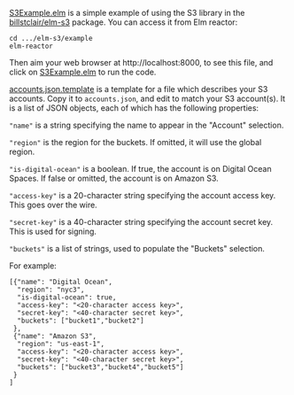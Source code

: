 [S3Example.elm](S3Example.elm) is a simple example of using the S3 library in the [billstclair/elm-s3](http://package.elm-lang.org/packages/billstclair/elm-s3/latest) package. You can access it from Elm reactor:

    cd .../elm-s3/example
    elm-reactor
    
Then aim your web browser at http://localhost:8000, to see this file, and click on [S3Example.elm](S3Example.elm) to run the code.

[accounts.json.template](accounts.json.template) is a template for a file which describes your S3 accounts. Copy it to `accounts.json`, and edit to match your S3 account(s). It is a list of JSON objects, each of which has the following properties:

`"name"` is a string specifying the name to appear in the "Account" selection.

`"region"` is the region for the buckets. If omitted, it will use the global region.

`"is-digital-ocean"` is a boolean. If true, the account is on Digital Ocean Spaces. If false or omitted, the account is on Amazon S3.

`"access-key"` is a 20-character string specifying the account access key. This goes over the wire.

`"secret-key"` is a 40-character string specifying the account secret key. This is used for signing.

`"buckets"` is a list of strings, used to populate the "Buckets" selection.

For example:

    [{"name": "Digital Ocean",
      "region": "nyc3",
      "is-digital-ocean": true,
      "access-key": "<20-character access key>",
      "secret-key": "<40-character secret key>",
      "buckets": ["bucket1","bucket2"]
     },
     {"name": "Amazon S3",
      "region": "us-east-1",
      "access-key": "<20-character access key>",
      "secret-key": "<40-character secret key>",
      "buckets": ["bucket3","bucket4","bucket5"]
     }
    ]

